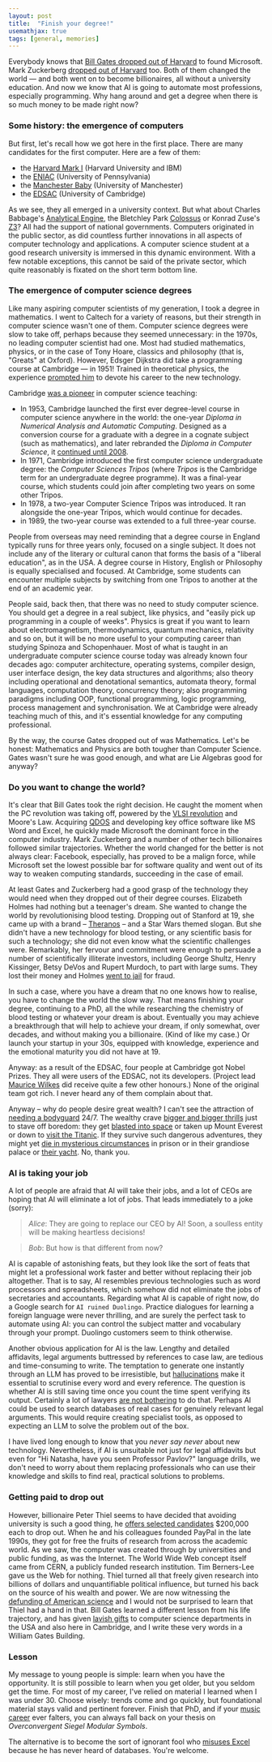 ```yaml
---
layout: post
title:  "Finish your degree!"
usemathjax: true 
tags: [general, memories]
---
```

Everybody knows that [Bill Gates dropped out of Harvard](https://www.cnbc.com/2025/01/29/bill-gates-harvard-professor-wasnt-surprised-he-dropped-out.html) 
to found Microsoft. 
Mark Zuckerberg [dropped out of Harvard](https://technologymagazine.com/digital-transformation/mark-zuckerberg-college-dropout-billionaire) too.
Both of them changed the world — and both went on to become billionaires,
all without a university education.
And now we know that AI is going to automate most professions, especially programming.
Why hang around and get a degree when there is so much money to be made right now?

### Some history: the emergence of computers

But first, let's recall how we got here in the first place.
There are many candidates for the first computer.
Here are a few of them:

* the [Harvard Mark I](https://en.wikipedia.org/wiki/Harvard_Mark_I) (Harvard University and IBM)
* the [ENIAC](https://en.wikipedia.org/wiki/ENIAC) (University of Pennsylvania)
* the [Manchester Baby](https://en.wikipedia.org/wiki/Manchester_Baby) (University of Manchester)
* the [EDSAC](https://www.whipplemuseum.cam.ac.uk/explore-whipple-collections/calculating-devices/edsac-and-computing-cambridge) (University of Cambridge) 

As we see, they all emerged in a university context.
But what about Charles Babbage's [Analytical Engine](https://www.computerhistory.org/babbage/engines/),
the Bletchley Park [Colossus](https://www.tnmoc.org/colossus)
or Konrad Zuse's [Z3](https://en.wikipedia.org/wiki/Z3_(computer))? All had the support of national governments.
Computers originated in the public sector, 
as did countless further innovations 
in all aspects of computer technology and applications.
A computer science student at a good research university
is immersed in this dynamic environment.
With a few notable exceptions, this cannot be said of
the private sector, which quite reasonably is fixated
on the short term bottom line.

### The emergence of computer science degrees

Like many aspiring computer scientists of my generation,
I took a degree in mathematics. I went to Caltech for a variety of reasons,
but their strength in computer science wasn't one of them.
Computer science degrees were slow to take off, 
perhaps because they seemed unnecessary: in the 1970s, no leading computer scientist had one.
Most had studied mathematics, physics, or in the case of
Tony Hoare, classics and philosophy (that is, "Greats" at Oxford).
However, Edsger Dijkstra did take a programming course at Cambridge — in 1951!
Trained in theoretical physics, the experience 
[prompted him](https://cacm.acm.org/news/an-interview-with-edsger-w-dijkstra/) to devote his career to the new technology.

Cambridge [was a pioneer](https://www.cl.cam.ac.uk/events/EDSAC99/history.html) in computer science teaching:

* In 1953, Cambridge launched the first ever degree-level course in computer science anywhere in the world:
the one-year *Diploma in Numerical Analysis and Automatic Computing*.
Designed as a conversion course for a graduate with a degree 
in a cognate subject (such as mathematics),
and later rebranded the *Diploma in Computer Science*,
it [continued until 2008](https://www.cl.cam.ac.uk/admissions/diploma/).
* In 1971, Cambridge introduced the first computer science undergraduate degree:
the *Computer Sciences Tripos* (where *Tripos* is the Cambridge term for an undergraduate degree programme). It was a final-year course,
which students could join after completing two years on some other Tripos.
* In 1978, a two-year Computer Science Tripos was introduced. It ran alongside the one-year Tripos, which would continue for decades.
* in 1989, the two-year course was extended to a full three-year course.

People from overseas may need reminding that a degree course in England
typically runs for three years only, 
focused on a single subject.
It does not include any of the literary or cultural canon 
that forms the basis of a "liberal education",
as in the USA.
A degree course in History, English or Philosophy is 
equally specialised and focused. 
At Cambridge, some students can encounter multiple subjects
by switching from one Tripos to another 
at the end of an academic year.

People said, back then, that there was no need to study computer science.
You should get a degree in a real subject, like physics, 
and "easily pick up programming in a couple of weeks".
Physics is great if you want to learn about electromagnetism, thermodynamics, quantum mechanics, relativity and so on,
but it will be no more useful to your computing career 
than studying Spinoza and Schopenhauer.
Most of what is taught in an undergraduate computer science course today was already known four decades ago:
computer architecture, operating systems, compiler design, 
user interface design, the key data structures and algorithms;
also theory including operational and denotational semantics,
automata theory, formal languages, computation theory, concurrency theory;
also programming paradigms including OOP, functional programming, 
logic programming, process management and synchronisation.
We at Cambridge were already teaching much of this,
and it's essential knowledge for any computing professional.

By the way, the course Gates dropped out of was Mathematics.
Let's be honest: Mathematics and Physics are both tougher than Computer Science. Gates wasn't sure he was good enough,
and what are Lie Algebras good for anyway?

### Do you want to change the world?

It's clear that Bill Gates took the right decision.
He caught the moment when the PC revolution was taking off, 
powered by the [VLSI revolution](https://www.historyofinformation.com/detail.php?id=3890) and Moore's Law.
Acquiring [QDOS](https://www.historyofinformation.com/detail.php?id=99) 
and developing key office software like MS Word and Excel,
he quickly made Microsoft the dominant force in the computer industry.
Mark Zuckerberg and a number of other tech billionaires 
followed similar trajectories.
Whether the world changed for the better is not always clear:
Facebook, especially, has proved to be a malign force,
while Microsoft set the lowest possible bar for software quality
and went out of its way to weaken computing standards, 
succeeding in the case of email.

At least Gates and Zuckerberg had a good grasp of the technology
they would need when they dropped out of their degree courses.
Elizabeth Holmes had nothing but a teenager's dream.
She wanted to change the world by revolutionising blood testing.
Dropping out of Stanford at 19, 
she came up with a brand – [Theranos](https://www.theguardian.com/technology/theranos) – and a Star Wars themed slogan.
But she didn't have a new technology for blood testing,
or any scientific basis for such a technology;
she did not even know what the scientific challenges were.
Remarkably, her fervour and commitment were enough to persuade
a number of scientifically illiterate investors, including George Shultz,
Henry Kissinger, Betsy DeVos and Rupert Murdoch, to part with large sums.
They lost their money and Holmes [went to jail](https://www.justice.gov/usao-ndca/pr/elizabeth-holmes-sentenced-more-11-years-defrauding-theranos-investors-hundreds) for fraud.

In such a case, where you have a dream that no one knows how to realise,
you have to change the world the slow way.
That means finishing your degree, continuing to a PhD, 
all the while researching
the chemistry of blood testing or whatever your dream is about.
Eventually you may achieve a breakthrough that will help to achieve your dream,
if only somewhat, over decades, and without making you a billionaire.
(Kind of like my case.) Or launch your startup in your 30s, 
equipped with knowledge, experience and the emotional maturity 
you did not have at 19.

Anyway: as a result of the EDSAC, 
four people at Cambridge got Nobel Prizes.
They all were users of the EDSAC, not its developers.
(Project lead [Maurice Wilkes](https://history.computer.org/pioneers/wilkes.html) did receive quite a few other honours.)
None of the original team got rich.
I never heard any of them complain about that.

Anyway – why do people desire great wealth?
I can't see the attraction 
of [needing a bodyguard](https://www.npr.org/2025/05/23/nx-s1-5408561/kim-kardashian-robbery-trial-verdict-paris) 24/7.
The wealthy crave
[bigger and bigger thrills](https://www.bbc.co.uk/news/articles/c51yp353g0ro) 
just to stave off boredom: they get
[blasted into space](https://www.theguardian.com/commentisfree/2025/apr/15/lauren-sanchez-katy-perry-space-blue-origin-female-flight)
or taken up Mount Everest 
or down to [visit the Titanic](https://www.bbc.co.uk/news/articles/c5yg5qggvwjo).
If they survive such dangerous adventures, 
they might yet [die in mysterious circumstances](https://www.theguardian.com/us-news/2024/jan/22/jeffrey-epstein-mark-epstein-interview)
in prison or in their grandiose palace or [their yacht](https://www.theguardian.com/us-news/2019/aug/22/the-murky-life-and-death-of-robert-maxwell-and-how-it-shaped-his-daughter-ghislaine).
No, thank you.

### AI is taking your job

A lot of people are afraid that AI will take their jobs,
and a lot of CEOs are hoping that AI will eliminate a lot of jobs.
That leads immediately to a joke (sorry): 

> *Alice*: They are going to replace our CEO by AI! Soon, a soulless entity will be making heartless decisions! 

> *Bob*: But how is that different from now?

AI is capable of astonishing feats, but they look like the sort of feats
that might let a professional work faster and better
without replacing their job altogether.
That is to say, AI resembles previous technologies such as 
word processors and spreadsheets, 
which somehow did not eliminate the jobs of secretaries and accountants.
Regarding what AI is capable of right now, 
do a Google search for `AI ruined Duolingo`.
Practice dialogues for learning a foreign language were never thrilling, 
and are surely the perfect task to automate using AI:
you can control the subject matter and vocabulary through your prompt.
Duolingo customers seem to think otherwise.

Another obvious application for AI is the law.
Lengthy and detailed affidavits, 
legal arguments buttressed by references to case law,
are tedious and time-consuming to write.
The temptation to generate one instantly through an LLM 
has proved to be irresistible, 
but [hallucinations](https://hai.stanford.edu/news/ai-trial-legal-models-hallucinate-1-out-6-or-more-benchmarking-queries)
make it essential to scrutinise every word and every reference.
The question is whether AI is still saving time 
once you count the time spent verifying its output.
Certainly a lot of lawyers [are not bothering](https://www.linkedin.com/pulse/ais-legal-lies-exposed-combatting-hallucination-epidemic-harkess-v812c) to do that.
Perhaps AI could be used to search databases of real cases for genuinely relevant legal arguments.
This would require creating specialist tools, as opposed to expecting
an LLM to solve the problem out of the box.

I have lived long enough to know that you *never say never* about new technology.
Nevertheless, if AI is unsuitable not just for legal affidavits
but even for "Hi Natasha, have you seen Professor Pavlov?" 
language drills, 
we don't need to worry about them replacing 
professionals who can use their knowledge and skills
to find real, practical solutions to problems.

### Getting paid to drop out

However, billionaire Peter Thiel seems to have decided that avoiding university
is such a good thing, 
he [offers selected candidates](https://thielfellowship.org) $200,000 each to drop out.
When he and his colleagues founded PayPal in the late 1990s,
they got for free the fruits of research from across the academic world. 
As we saw, the computer was created through by universities
and public funding, as was the Internet.
The World Wide Web concept itself came from CERN,
a publicly funded research institution.
Tim Berners-Lee gave us the Web for nothing.
Thiel turned all that freely given research into billions
of dollars and unquantifiable political influence,
but turned his back on the source of his wealth and power.
We are now witnessing the [defunding of American science](https://thebulletin.org/2025/06/time-for-congress-to-save-american-scienceand-the-nation/)
and I would not be surprised to learn that Thiel had a hand in that.
Bill Gates learned a different lesson from his life trajectory,
and has given [lavish gifts](https://en.wikipedia.org/wiki/William_Gates_Building) 
to computer science departments in the USA
and also here in Cambridge, and I write these very words 
in a William Gates Building.

### Lesson

My message to young people is simple: learn when you have the opportunity.
It is still possible to learn when you get older, but you seldom get the time.
For most of my career, I've relied on material I learned when I was under 30.
Choose wisely: trends come and go quickly, 
but foundational material stays valid and pertinent forever.
Finish that PhD, and if your [music career](https://en.wikipedia.org/wiki/Dan_Snaith)
ever falters, 
you can always fall back on your thesis on
*Overconvergent Siegel Modular Symbols*.

The alternative is to become the sort of ignorant fool who
[misuses Excel](https://www.theguardian.com/politics/2020/oct/05/how-excel-may-have-caused-loss-of-16000-covid-tests-in-england) because he has never heard of databases.
You're welcome.

